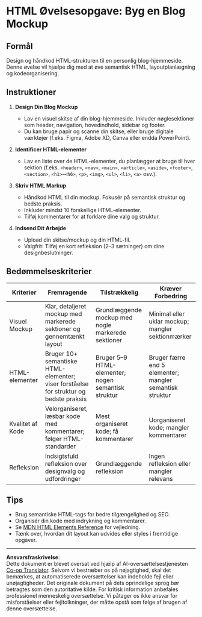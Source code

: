 <!--
CO_OP_TRANSLATOR_METADATA:
{
  "original_hash": "5a764667bbe82aa72ac0a67f4c97ff4a",
  "translation_date": "2025-10-03T10:00:01+00:00",
  "source_file": "3-terrarium/1-intro-to-html/assignment.md",
  "language_code": "da"
}
-->
# HTML Øvelsesopgave: Byg en Blog Mockup

## Formål

Design og håndkod HTML-strukturen til en personlig blog-hjemmeside. Denne øvelse vil hjælpe dig med at øve semantisk HTML, layoutplanlægning og kodeorganisering.

## Instruktioner

1. **Design Din Blog Mockup**
   - Lav en visuel skitse af din blog-hjemmeside. Inkluder nøglesektioner som header, navigation, hovedindhold, sidebar og footer.
   - Du kan bruge papir og scanne din skitse, eller bruge digitale værktøjer (f.eks. Figma, Adobe XD, Canva eller endda PowerPoint).

2. **Identificer HTML-elementer**
   - Lav en liste over de HTML-elementer, du planlægger at bruge til hver sektion (f.eks. `<header>`, `<nav>`, `<main>`, `<article>`, `<aside>`, `<footer>`, `<section>`, `<h1>`–`<h6>`, `<p>`, `<img>`, `<ul>`, `<li>`, `<a>` osv.).

3. **Skriv HTML Markup**
   - Håndkod HTML til din mockup. Fokusér på semantisk struktur og bedste praksis.
   - Inkluder mindst 10 forskellige HTML-elementer.
   - Tilføj kommentarer for at forklare dine valg og struktur.

4. **Indsend Dit Arbejde**
   - Upload din skitse/mockup og din HTML-fil.
   - Valgfrit: Tilføj en kort refleksion (2–3 sætninger) om dine designbeslutninger.

## Bedømmelseskriterier

| Kriterier        | Fremragende                                                                               | Tilstrækkelig                                                                    | Kræver Forbedring                                                               |
|------------------|------------------------------------------------------------------------------------------|----------------------------------------------------------------------------------|---------------------------------------------------------------------------------|
| Visuel Mockup    | Klar, detaljeret mockup med markerede sektioner og gennemtænkt layout                    | Grundlæggende mockup med nogle markerede sektioner                               | Minimal eller uklar mockup; mangler sektionmærker                               |
| HTML-elementer   | Bruger 10+ semantiske HTML-elementer; viser forståelse for struktur og bedste praksis     | Bruger 5–9 HTML-elementer; nogen semantisk struktur                              | Bruger færre end 5 elementer; mangler semantisk struktur                        |
| Kvalitet af Kode | Velorganiseret, læsbar kode med kommentarer; følger HTML-standarder                       | Mest organiseret kode; få kommentarer                                            | Uorganiseret kode; mangler kommentarer                                          |
| Refleksion       | Indsigtsfuld refleksion over designvalg og udfordringer                                   | Grundlæggende refleksion                                                         | Ingen refleksion eller mangler relevans                                         |

## Tips

- Brug semantiske HTML-tags for bedre tilgængelighed og SEO.
- Organisér din kode med indrykning og kommentarer.
- Se [MDN HTML Elements Reference](https://developer.mozilla.org/en-US/docs/Web/HTML/Element) for vejledning.
- Tænk over, hvordan dit layout kan udvides eller styles i fremtidige opgaver.

---

**Ansvarsfraskrivelse**:  
Dette dokument er blevet oversat ved hjælp af AI-oversættelsestjenesten [Co-op Translator](https://github.com/Azure/co-op-translator). Selvom vi bestræber os på nøjagtighed, skal det bemærkes, at automatiserede oversættelser kan indeholde fejl eller unøjagtigheder. Det originale dokument på dets oprindelige sprog bør betragtes som den autoritative kilde. For kritisk information anbefales professionel menneskelig oversættelse. Vi påtager os ikke ansvar for misforståelser eller fejltolkninger, der måtte opstå som følge af brugen af denne oversættelse.